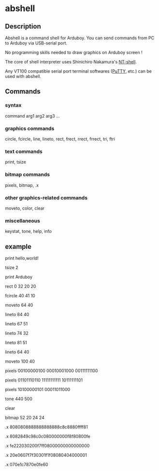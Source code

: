 # abshell
## Description
Abshell is a command shell for Arduboy.
You can send commands from PC to Arduboy via USB-serial port.

No programming skills needed to draw graphics on Arduboy screen !

The core of shell interpreter uses Shinichiro Nakamura's [NT-shell](http://www.cubeatsystems.com/ntshell/index.html).

Any VT100 compatible serial port terminal softwares ([PuTTY](http://www.putty.org/), etc.) can be used with abshell.

## Commands
### syntax
command arg1 arg2 arg3 ...
### graphics commands
circle, fcircle, line, lineto, rect, frect, rrect, frrect, tri, ftri
### text commands
print, tsize
### bitmap commands
pixels, bitmap, .x
### other graphics-related commands
moveto, color, clear
### miscellaneous
keystat, tone, help, info

## example

print hello,world!

tsize 2

print Arduboy

rect 0 32 20 20

fcircle 40 41 10


moveto 64 40

lineto 84 40

lineto 67 51

lineto 74 32

lineto 81 51

lineto 64 40


moveto 100 40

pixels 00100000100 00010001000 00111111100

pixels 01101110110 11111111111 10111111101

pixels 10100000101 00011011000 

tone 440 500


clear

bitmap 52 20 24 24

.x 8080808888888888888c8c8880ffff81

.x 8082849c98c0c080000000f8f80800fe

.x fe222030200f7ff08000000000000000

.x 20e0607f7f30301f1f08080404000001

.x 070e1c7870e0fe60
